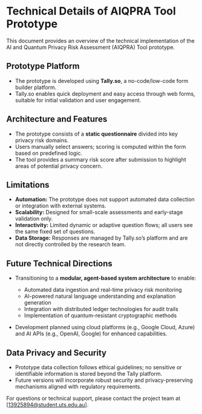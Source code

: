 # Technical Details of AIQPRA Tool Prototype

This document provides an overview of the technical implementation of the AI and Quantum Privacy Risk Assessment (AIQPRA) Tool prototype.

## Prototype Platform

-   The prototype is developed using **Tally.so**, a no-code/low-code form builder platform.
-   Tally.so enables quick deployment and easy access through web forms, suitable for initial validation and user engagement.

## Architecture and Features

-   The prototype consists of a **static questionnaire** divided into key privacy risk domains.
-   Users manually select answers; scoring is computed within the form based on predefined logic.
-   The tool provides a summary risk score after submission to highlight areas of potential privacy concern.

## Limitations

-   **Automation:** The prototype does not support automated data collection or integration with external systems.
-   **Scalability:** Designed for small-scale assessments and early-stage validation only.
-   **Interactivity:** Limited dynamic or adaptive question flows; all users see the same fixed set of questions.
-   **Data Storage:** Responses are managed by Tally.so’s platform and are not directly controlled by the research team.

## Future Technical Directions

-   Transitioning to a **modular, agent-based system architecture** to enable:

    -   Automated data ingestion and real-time privacy risk monitoring
    -   AI-powered natural language understanding and explanation generation
    -   Integration with distributed ledger technologies for audit trails
    -   Implementation of quantum-resistant cryptographic methods

-   Development planned using cloud platforms (e.g., Google Cloud, Azure) and AI APIs (e.g., OpenAI, Google) for enhanced capabilities.

## Data Privacy and Security

-   Prototype data collection follows ethical guidelines; no sensitive or identifiable information is stored beyond the Tally platform.
-   Future versions will incorporate robust security and privacy-preserving mechanisms aligned with regulatory requirements.

For questions or technical support, please contact the project team at [13925894@student.uts.edu.au].

